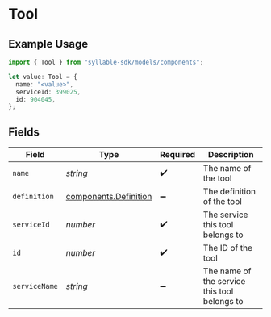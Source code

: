 # Tool

## Example Usage

```typescript
import { Tool } from "syllable-sdk/models/components";

let value: Tool = {
  name: "<value>",
  serviceId: 399025,
  id: 904045,
};
```

## Fields

| Field                                                          | Type                                                           | Required                                                       | Description                                                    |
| -------------------------------------------------------------- | -------------------------------------------------------------- | -------------------------------------------------------------- | -------------------------------------------------------------- |
| `name`                                                         | *string*                                                       | :heavy_check_mark:                                             | The name of the tool                                           |
| `definition`                                                   | [components.Definition](../../models/components/definition.md) | :heavy_minus_sign:                                             | The definition of the tool                                     |
| `serviceId`                                                    | *number*                                                       | :heavy_check_mark:                                             | The service this tool belongs to                               |
| `id`                                                           | *number*                                                       | :heavy_check_mark:                                             | The ID of the tool                                             |
| `serviceName`                                                  | *string*                                                       | :heavy_minus_sign:                                             | The name of the service this tool belongs to                   |